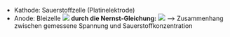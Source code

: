 - Kathode: Sauerstoffzelle (Platinelektrode)
- Anode: Bleizelle
![](Pasted%20image%2020250506100923.png)
**durch die Nernst-Gleichung:**
![](Pasted%20image%2020250506101032.png)
--> Zusammenhang zwischen gemessene Spannung und Sauerstoffkonzentration